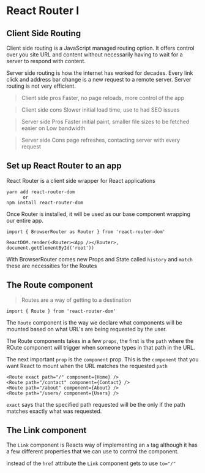 # React Router I
## Client Side Routing
  Client side routing is a JavaScript managed routing option. It offers control over you site URL and content without necessarily having to wait for a server to respond with content.

  Server side routing is how the internet has worked for decades. Every link click and address bar change is a new request to a remote server.
  Server routing is not very efficient.

  > Client side pros
    Faster, no page reloads, more control of the app

  > Client side cons
    Slower initial load time, use to had SEO issues

  > Server side Pros
    Faster initial paint, smaller file sizes to be fetched
    easier on Low bandwidth

  > Server side Cons
    page refreshes, contacting server with every request

## Set up React Router to an app
  React Router is a client side wrapper for React applications

    yarn add react-router-dom
          or
    npm install react-router-dom

  Once Router is installed, it will be used as our base component wrapping our entire app.

    import { BrowserRouter as Router } from 'react-router-dom'

    ReactDOM.render(<Router><App /></Router>, document.getElementById('root'))

  With BrowserRouter comes new Props and State called `history` and `match` these are necessities for the Routes

## The Route component
  > Routes are a way of getting to a destination

    import { Route } from 'react-router-dom'

  The `Route` component is the way we declare what components will be mounted based on what URL's are being requested by the user.

  The Route components takes in a few `props`, the first is the `path` where the ROute component will trigger when someone types in that path in the URL.

  The next important `prop` is the `component` prop. This is the `component` that you want React to mount when the URL matches the requested `path`

    <Route exact path="/" component={Home} />
    <Route path="/contact" component={Contact} />
    <Route path="/about" component={About} />
    <Route path="/users/ component={Users} />
  
  `exact` says that the specified path requested will be the only if the path matches exactly what was requested.

## The Link component
  The `Link` component is Reacts way of implementing an `a` tag although it has a few different properties that we can use to control the component.

  instead of the `href` attribute the `Link` component gets to use 
  `to="/"`